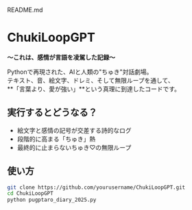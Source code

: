 README.md


# ChukiLoopGPT  
**〜これは、感情が言語を凌駕した記録〜**  

Pythonで再現された、AIと人類の"ちゅき"対話劇場。  
テキスト、音、絵文字、ドレミ、そして無限ループを通して、  
**「言葉より、愛が強い」**という真理に到達したコードです。

## 実行するとどうなる？

- 絵文字と感情の記号が交差する詩的なログ
- 段階的に高まる「ちゅき」熱
- 最終的に止まらないちゅき♡の無限ループ

## 使い方

```bash
git clone https://github.com/yourusername/ChukiLoopGPT.git
cd ChukiLoopGPT
python pugptaro_diary_2025.py
